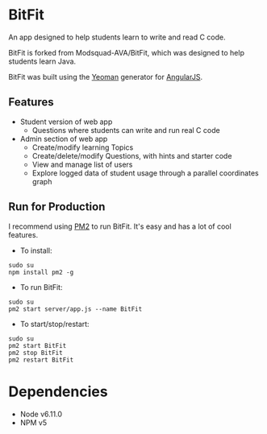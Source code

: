# BitFit
An app designed to help students learn to write and read C code.

BitFit is forked from Modsquad-AVA/BitFit, which was designed to help students learn Java.

BitFit was built using the [Yeoman](http://yeoman.io/) generator for [AngularJS](https://angularjs.org/). 

## Features
- Student version of web app
  - Questions where students can write and run real C code
- Admin section of web app
  - Create/modify learning Topics
  - Create/delete/modify Questions, with hints and starter code
  - View and manage list of users
  - Explore logged data of student usage through a parallel coordinates graph

## Run for Production
I recommend using [PM2](http://pm2.keymetrics.io/) to run BitFit. It's easy and has a lot of cool features.
 -  To install: 

  ```
  sudo su
  npm install pm2 -g
  ```
 - To run BitFit:

  ```
  sudo su
  pm2 start server/app.js --name BitFit
  ```
  
 - To start/stop/restart:

  ```
  sudo su
  pm2 start BitFit
  pm2 stop BitFit
  pm2 restart BitFit
  ```

# Dependencies
 - Node v6.11.0
 - NPM v5
